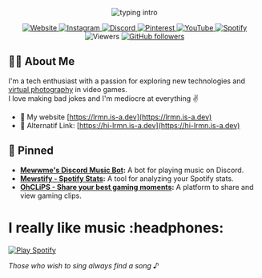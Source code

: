 <p align="center">
  <img src="https://readme-typing-svg.herokuapp.com?color=00f982&center=true&vCenter=true&lines=Hello+everyone!!!;My+name's+L+RMN.;So+if+you're+looking+for+someone;who+is+mediocre+at+everything+and;has+a+knack+for+making+bad+jokes,;I'm+your+guy!" alt="typing intro">
</p>

<p align="center">
  <a href="https://hi-lrmn.is-a.dev">
    <img src="https://img.shields.io/badge/Website-Visit%20Now-blue?style=flat&logo=About.me&logoColor=white" alt="Website">
  </a>
  <a href="https://instagram.com/romanroman.nya">
    <img src="https://img.shields.io/badge/Instagram-%23E4405F.svg?logo=Instagram&logoColor=white" alt="Instagram">
  </a>
  <a href="https://discord.gg/6EXgrmtkPX">
    <img src="https://img.shields.io/badge/Discord-%237289DA.svg?logo=discord&logoColor=white" alt="Discord">
  </a>
  <a href="https://id.pinterest.com/romanromannya/">
    <img src="https://img.shields.io/badge/Pinterest-E60023.svg?logo=Pinterest&logoColor=white" alt="Pinterest">
  </a>
  <a href="https://www.youtube.com/@LRMN_vp/videos">
    <img src="https://img.shields.io/badge/YouTube-red.svg?logo=YouTube&logoColor=white" alt="YouTube">
  </a>
  <a href="https://open.spotify.com/user/31urnjrljaimmmf52sealktmdz3i/">
    <img src="https://img.shields.io/badge/Spotify-green.svg?logo=Spotify&logoColor=white" alt="Spotify">
  </a>
  <img src="https://visitor-badge.laobi.icu/badge?page_id=lrmn7.lrmn7&" alt="Viewers">
  <a href="https://github.com/lrmn7">
    <img src="https://img.shields.io/github/followers/lrmn7?label=Follow&style=social" alt="GitHub followers">
  </a>
</p>

## 🧑‍💻 About Me
I'm a tech enthusiast with a passion for exploring new technologies and [virtual photography][virtualphotography] in video games.
<br>
I love making bad jokes and I'm mediocre at everything ✌️

- 🚀 My website  [https://lrmn.is-a.dev](https://lrmn.is-a.dev)
- 💬 Alternatif Link: [https://hi-lrmn.is-a.dev](https://hi-lrmn.is-a.dev)

## 📍 Pinned
- **[Mewwme's Discord Music Bot](https://meww.me):** A bot for playing music on Discord.
- **[Mewstify - Spotify Stats](https://mewstify.vercel.app):** A tool for analyzing your Spotify stats.
- **[OhCLiPS - Share your best gaming moments](https://ohclips.vercel.app/):** A platform to share and view gaming clips.


<h1>
  I really like music :headphones:
</h1>

[![Play Spotify](https://lrmn7.vercel.app/api)](https://open.spotify.com/user/31urnjrljaimmmf52sealktmdz3i)

*Those who wish to sing always find a song ♪*

[virtualphotography]: https://vp.lrmn.fun
